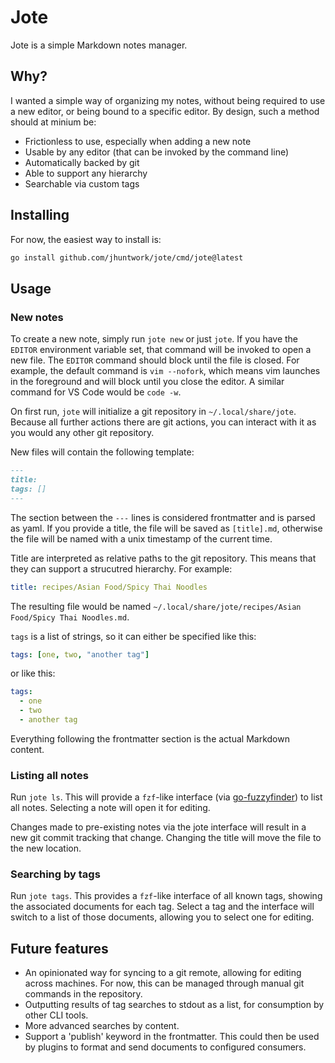 # Jote

Jote is a simple Markdown notes manager.

## Why?

I wanted a simple way of organizing my notes, without being required to use a
new editor, or being bound to a specific editor. By design, such a method
should at minium be:

- Frictionless to use, especially when adding a new note
- Usable by any editor (that can be invoked by the command line)
- Automatically backed by git
- Able to support any hierarchy
- Searchable via custom tags

## Installing

For now, the easiest way to install is:

```sh
go install github.com/jhuntwork/jote/cmd/jote@latest
```

## Usage

### New notes

To create a new note, simply run `jote new` or just `jote`. If you have the
`EDITOR` environment variable set, that command will be invoked to open a new
file. The `EDITOR` command should block until the file is closed. For example,
the default command is `vim --nofork`, which means vim launches in the
foreground and will block until you close the editor. A similar command for
VS Code would be `code -w`.

On first run, `jote` will initialize a git repository in `~/.local/share/jote`.
Because all further actions there are git actions, you can interact with it as
you would any other git repository.

New files will contain the following template:

```md
---
title:
tags: []
---
```

The section between the `---` lines is considered frontmatter and is parsed as
yaml. If you provide a title, the file will be saved as `[title].md`, otherwise
the file will be named with a unix timestamp of the current time.

Title are interpreted as relative paths to the git repository. This means that
they can support a strucutred hierarchy. For example:

```yaml
title: recipes/Asian Food/Spicy Thai Noodles
```

The resulting file would be named
`~/.local/share/jote/recipes/Asian Food/Spicy Thai Noodles.md`.

`tags` is a list of strings, so it can either be specified like this:

```yaml
tags: [one, two, "another tag"]
```

or like this:

```yaml
tags:
  - one
  - two
  - another tag
```

Everything following the frontmatter section is the actual Markdown content.

### Listing all notes

Run `jote ls`. This will provide a `fzf`-like interface (via
[go-fuzzyfinder](https://github.com/ktr0731/go-fuzzyfinder)) to list all notes.
Selecting a note will open it for editing.

Changes made to pre-existing notes via the jote interface will result in a new
git commit tracking that change. Changing the title will move the file to the
new location.

### Searching by tags

Run `jote tags`. This provides a `fzf`-like interface of all known tags, showing
the associated documents for each tag. Select a tag and the interface will
switch to a list of those documents, allowing you to select one for editing.

## Future features

- An opinionated way for syncing to a git remote, allowing for editing across
  machines. For now, this can be managed through manual git commands in the
  repository.
- Outputting results of tag searches to stdout as a list, for consumption by
  other CLI tools.
- More advanced searches by content.
- Support a 'publish' keyword in the frontmatter. This could then be used by
  plugins to format and send documents to configured consumers.
